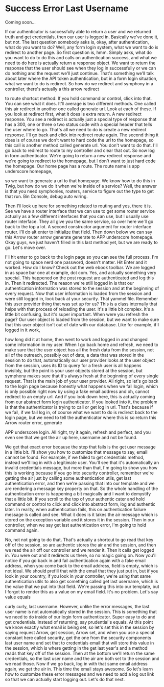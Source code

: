# Success Error Last Username

Coming soon...

If our authenticator is successfully able to return a user and we returned truth and get credentials, then our user is logged in. Basically we've done it, but not. The last question somebody asks is, okay, after authentication, what do you want to do? Well, any form login system, what we want to do is redirect to another page. So first question is, hmm. Simply asks, what do you want to do to do this and calls on authentication success, and what we need to do here is actually return a response object. We want to return the response that the user should see when they log in successfully or we can do nothing and the request we'll just continue. That's something we'll talk about later where the API token authentication, but in a form login situation, what we want to do is redirect. So how do we redirect and symphony in a controller, there's actually a this arrow redirect 

to route shortcut method. If you hold command or control, click into that. You can see what it does. It'll average is two different methods. One called this air redirect in another one called generate url. Look at each of these. If you look at redirect first, what it does is extra return. A new redirect response. You see a redirect is actually just a special type of response that has a 300, one or three o two status code with a special header that tells the user where to go. That's all we need to do is create a new redirect response. I'll go back and click into redirect route again. The second thing it does is of course we don't want to hard code the url to the homepage, so this call is another method called generate url. You don't want to do that. I'll go back to redirect to route to my controller and clear that out. So now log in form authenticator. We're going to return a new redirect response and we're going to redirect to the homepage, but I don't want to just hard code the homepage. Our home page has a route. The route name is app underscore homepage, 

so we want to generate a url to that homepage. We know how to do this in Twig, but how do we do it when we're inside of a service? Well, the answer is that you need symphonies, routers, service to figure out the type to get that run. Bin Console, debug auto wiring. 

Then I'll look up here for something related to routing and yes, there it is. See we have a router interface that we can use to get some router service actually as a few different interfaces that you can use, but I usually use router interface. They all give you the same service, so over here we'll go back to the top a lot. A second constructor argument for router interface router. I'll do alt enter to initialize that field. Then down below we can say this Arrow router arrow generate generate to APP underscore homepage. Okay guys, we just haven't filled in this last method yet, but we are ready to go. Let's move over. 

I'll hit enter to go back to the login page so you can see the full process. I'm not going to space nerd one password, doesn't matter. Hit Enter and it worked. How do I know? Check out the web ebook toolbar. We are logged in as space bar one at example, dot com. Yes, and actually something very special. This happened on the post request are authenticated and log this in. Then it redirected. The reason we're still logged in is that our authentication information was stored to the session and at the beginning of every request. Now that user information is loaded from the session and were still logged in, look back at your security. That yammel file. Remember this user provider thing that was set up for us? This is a class internally that helps with that process of reloading the user. It's a little bit complex. It's a little bit confusing, but it's super important. When were you refresh the page? Our user object is loaded from the session, but we want to make sure that this user object isn't out of date with our database. Like for example, if I logged in it work, 

how long did it at home, then went to work and logged in and changed some information in my user. When I go back home and refresh, we need to make sure that the user object has all the fresh data from the session, not all of the outreach, possibly out of date, a data that was stored in the session to do that, automatically our user provider looks at the user object from the session, uses its ID to query for a fresh user is all happens invisibly, but the point is your user objects stored at the session, but symphony makes sure that it's always fresh at the beginning of every single request. That is the main job of your user provider. All right, so let's go back to the login page because honestly what happens when we fail login, which is only possible right now by using a fake email address and oh, cannot redirect to an empty url. And if you look down here, this is actually coming from our abstract form login authenticator. If you looked into it, the problem is that the authenticator is trying to call or get log in url. That's because if we fail, if we fail log in, of course what we want to do is redirect back to the login page, but we need to tell the authenticator where this is so return this Arrow router error, generate 

APP underscore login. All right, try it again, refresh and perfect, and you even see that we get the air up here, username and not be found. 

We get that exact error because the step that fails is the get user message in a little bit. I'll show you how to customize that message to say, email cannot be found. For example, if we failed to get credentials method, instead we'll log in with a legitimate user. You'll see that it's automatically an invalid credentials message, but more than that, I'm going to show you how this is working because if you go into security controller, remember we're getting the air just by calling some authentication utils, get last authentication error, and then we're passing that into our template and we are rendering a message key property on that. So the whole handling of the authentication error is happening a bit magically and I want to demystify that a little bit. If you scroll to the top of your authentic cater and hold command or control to click and click into abstract form, log and authentic later. In reality, when authentication fails, this on authentication failure message is called and see. What it does is it takes the air message which is stored on the exception variable and it stores it in the session. Then in our controller, when we say get last authentication error, I'm going to hold command again. 

No, not not going to do that. That's actually a shortcut to go read that key off of the session, so are authentic stores the air and the session, and then we read the air off our controller and we render it. Then it calls get logged in. You were out and it redirects us there, so no magic going on. Now you'll notice if you go back in and fail authentication again with a fake email address, when you come back to the email address, field is empty, which is not ideal. We should prefill that with the email that they just put in, but if you look in your country, if you look in your controller, we're using that same authentication utils to also get something called get last username, which is the value that we put into that field. We're passing this into our template, but I forgot to render this as a value on my email field. It's no problem. Let's say value equals 

curly curly, last username. However, unlike the error messages, the last user name is not automatically stored in the session. This is something that we need to do inside of our login form authenticator. Super easy to do and get credentials. Instead of returning, say prudential's equals. At this point we know exactly what email is being set, so let's set this in the session by saying request Arrow, get session, Arrow set, and when you use a special constant here called security, get the one from the security components last user name and set that to credentials email that will store this value in the session, which is where getting in the get last year's and a method reads that key off of the session. Then at the bottom we'll return the same credentials, so the last user name and the air are both set to the session and we read those. Now if we go back, log in with that same email address again, we get the air in. This time the email stays awesome. So let's learn how to customize these error messages and we need to add a log out link so that we can actually start logging out. Let's do that next.